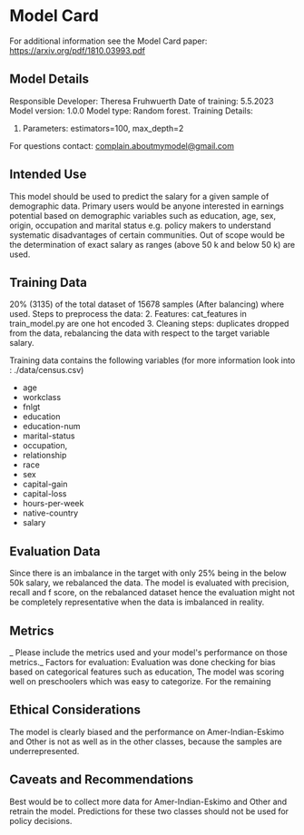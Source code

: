 # Model Card

For additional information see the Model Card paper: https://arxiv.org/pdf/1810.03993.pdf

## Model Details

Responsible Developer: Theresa Fruhwuerth
Date of training: 5.5.2023
Model version: 1.0.0
Model type: Random forest.
Training Details:
1. Parameters: estimators=100, max_depth=2

For questions contact: complain.aboutmymodel@gmail.com


## Intended Use

This model should be used to predict the salary for a given sample of demographic data.
Primary users would be anyone interested in earnings potential based on demographic variables
such as education, age, sex, origin, occupation and marital status e.g. policy makers to understand systematic
disadvantages of certain communities.
Out of scope would be the determination of exact salary as ranges (above 50 k and below 50 k)
are used.

## Training Data

20% (3135) of the total dataset of 15678 samples (After balancing) where used. 
Steps to preprocess the data:
2. Features: cat_features in train_model.py are one hot encoded 
3. Cleaning steps: duplicates dropped from the data, rebalancing the data with respect to the target
   variable salary.

Training data contains the following variables (for more information look into : ./data/census.csv)
* age
* workclass 
* fnlgt 
* education
* education-num 
* marital-status 
* occupation, 
* relationship 
* race 
* sex 
* capital-gain 
* capital-loss 
* hours-per-week 
* native-country 
* salary

## Evaluation Data

Since there is an imbalance in the target with only 25% being in the below 50k salary, 
we rebalanced the data.
The model is evaluated with precision, recall and f score, on the rebalanced dataset hence
the evaluation might not be completely representative when the data is imbalanced in reality. 

## Metrics
_
Please include the metrics used and your model's performance on those metrics._
Factors for evaluation:
Evaluation was done checking for bias based on categorical features such as education,
The model was scoring well on preschoolers which was easy to categorize.
For the remaining

## Ethical Considerations

The model is clearly biased and the performance on Amer-Indian-Eskimo and Other
is not as well as in the other classes, because the samples are underrepresented.

## Caveats and Recommendations

Best would be to collect more data for Amer-Indian-Eskimo and Other
and retrain the model. Predictions for these two classes should not be 
used for policy decisions.


